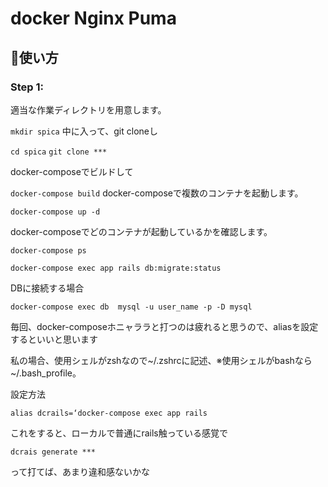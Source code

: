 # docker Nginx Puma
## :memo:使い方

### Step 1: 

適当な作業ディレクトリを用意します。

`mkdir spica`
中に入って、git cloneし

`cd spica`
`git clone ***`

docker-composeでビルドして

`docker-compose build`
docker-composeで複数のコンテナを起動します。

`docker-compose up -d`

docker-composeでどのコンテナが起動しているかを確認します。

`docker-compose ps `

`docker-compose exec app rails db:migrate:status`

DBに接続する場合

`docker-compose exec db  mysql -u user_name -p -D mysql`

毎回、docker-composeホニャララと打つのは疲れると思うので、aliasを設定するといいと思います


私の場合、使用シェルがzshなので~/.zshrcに記述、※使用シェルがbashなら~/.bash_profile。

設定方法

`alias dcrails=‘docker-compose exec app rails`

これをすると、ローカルで普通にrails触っている感覚で

`dcrais generate *** `

って打てば、あまり違和感ないかな


